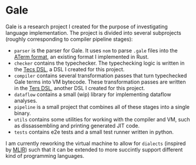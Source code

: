 # Gale

Gale is a research project I created for the purpose of investigating language implementation. The project is divided into several subprojects (roughly corresponding to compiler pipeline stages):

- `parser` is the parser for Gale. It uses `nom` to parse `.gale` files into the [ATerm format](https://github.com/MDBijman/aterms), an existing format I implemented in Rust.
- `checker` contains the typechecker. The typechecking logic is written in the [Tecs DSL](https://github.com/MDBijman/tecs), a DSL I created for this project.
- `compiler` contains several transformation passes that turn typechecked Gale terms into VM bytecode. These transformation passes are written in the [Ters DSL](https://github.com/MDBijman/ters), another DSL I created for this project.
- `dataflow` contains a small (wip) library for implementing dataflow analyses.
- `pipeline` is a small project that combines all of these stages into a single binary.
- `utils` contains some utilities for working with the compiler and VM, such as dissassembling and printing generated JIT code.
- `tests` contains e2e tests and a small test runner written in python.

I am currently reworking the virtual machine to allow for `dialects` (inspired by [MLIR](https://mlir.llvm.org/docs/Dialects/)) such that it can be extended to more succintly support different kind of programming languages.
